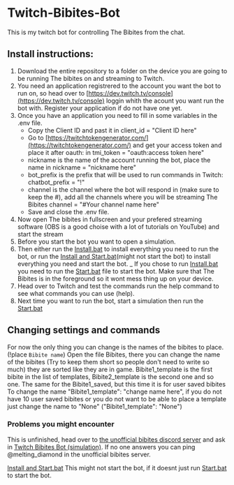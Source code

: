 # Twitch-Bibites-Bot
This is my twitch bot for controlling The Bibites from the chat.

## Install instructions:
1. Download the entire repository to a folder on the device you are going to be running The bibites on and streaming to Twitch.
2. You need an application registrered to the account you want the bot to run on, so head over to [https://dev.twitch.tv/console](https://dev.twitch.tv/console) loggin whith the acount you want run the bot with. Register your application if do not have one yet.
3. Once you have an application you need to fill in some variables in the .env file.
   * Copy the Client ID and past it in client_id = "Client ID here"
   * Go to [https://twitchtokengenerator.com/](https://twitchtokengenerator.com/) and get your access token and place it after oauth: in tmi_token = "oauth:access token here"
   * nickname is the name of the account running the bot, place the name in nickname = "nickname here"
   * bot_prefix is the prefix that will be used to run commands in Twitch: chatbot_prefix = "!"
   * channel is the channel where the bot will respond in (make sure to keep the #), add all the channels where you will be streaming The Bibites channel = "#Your channel name here"
   * Save and close the .env file.
4. Now open The bibites in fullscreen and your prefered streaming software (OBS is a good choise with a lot of tutorials on YouTube) and start the stream
5. Before you start the bot you want to open a simulation.
6. Then either run the [Install.bat](/Install.bat) to install everything you need to run the bot, or run the [Install and Start.bat](/Install-and-Start.bat)(might not start the bot) to install everything you need and start the bot.
   _ If you chose to run [Install.bat](/Install.bat) you need to run the [Start.bat](/Start.bat) file to start the bot.
   Make sure that The Bibites is in the foreground so it wont mess thing up on your device.
7. Head over to Twitch and test the commands run the help command to see what commands you can use (help).
8.  Next time you want to run the bot, start a simulation then run the [Start.bat](/Start.bat)

## Changing settings and commands
For now the only thing you can change is the names of the bibites to place. (!place `Bibite name`)
Open the file Bibites, there you can change the name of the bibites (Try to keep them short so people don't need to write so much) they are sorted like they are in game.
Bibite1_template is the first bibite in the list of templates, Bibite2_template is the second one and so one. The same for the Bibite1_saved, but this time it is for user saved bibites
To change the name "Bibite1_template": "change name here", if you do not have 10 user saved bibites or you do not want to be able to place a template just change the name to "None" ("Bibite1_template": "None")

### Problems you might encounter
This is unfinished, head over to [the unofficial bibites discord server](https://discord.gg/rNDMdNjQ2R) and ask in [Twitch Bibites Bot (simulation)](https://discord.com/channels/1059654549650034748/1203723252350844988). If no one answers you can ping @melting_diamond in the unofficial bibites server.

[Install and Start.bat](/Install-and-Start.bat) This might not start the bot, if it doesnt just run [Start.bat](/Start.bat) to start the bot.
